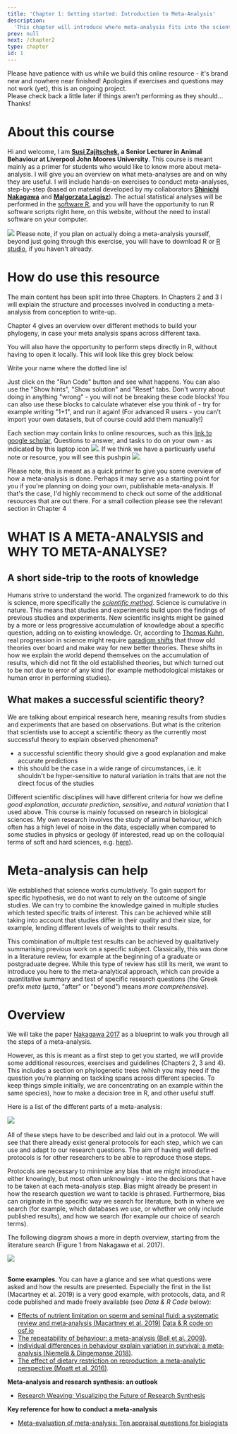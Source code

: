 ```yaml
---
title: 'Chapter 1: Getting started: Introduction to Meta-Analysis'
description:
  'This chapter will introduce where meta-analysis fits into the scientific method, give some background, and examples.'
prev: null
next: /chapter2
type: chapter
id: 1
---
```


<exercise id="1" title="Preface & Disclaimer">

Please have patience with us while we build this online resource - it's brand new and nowhere near finished!
Apologies if exercises and questions may not work (yet), this is an ongoing project.   
Please check back a little later if things aren't performing as they should... 
Thanks!

# About this course

Hi and welcome, I am **[Susi Zajitschek](https://www.ljmu.ac.uk/about-us/staff-profiles/faculty-of-science/school-of-biological-and-environmental-sciences/susanne-zajitschek), a Senior Lecturer in Animal Behaviour at Liverpool John Moores University**. This course is meant mainly as a primer for students who would like to know more about meta-analysis. I will give you an overview on what meta-analyses are and on why they are useful. I will include hands-on exercises to conduct meta-analyses, step-by-step (based on material developed by my collaborators **[Shinichi Nakagawa](http://www.i-deel.org/shinichi-nakagawa.html)** and **[Malgorzata  Lagisz](https://mlagisz.weebly.com/)**). The actual statistical analyses will be performed in the [software R](https://www.r-project.org/about.html), and you will have the opportunity to run R software scripts right here, on this website, without the need to install software on your computer.

![](https://github.com/SusZaj/metaanalysis/blob/master/images/pushpin.svg?raw=true) Please note, if you plan on actually doing a meta-analysis yourself, beyond just going through this exercise, you will have to download R or [R studio](https://rstudio.com/products/rstudio/download/), if you haven't already. 

# How do use this resource

The main content has been split into three Chapters. In Chapters 2 and 3  I will explain the structure and processes involved in conducting a meta-analysis from conception to write-up. 

Chapter 4 gives an overview over different methods to build your phylogeny, in case your meta analysis spans across different taxa. 

You will also have the opportunity to perform steps directly in R, without having to open it locally. This will look like this grey block below.  

<codeblock id="intro_1">
Write your name where the dotted line is!
</codeblock>

Just click on the "Run Code" button and see what happens. 
You can also use the "Show hints", "Show solution" and "Reset" tabs. Don't worry about doing in anything "wrong" - you will not be breaking these code blocks! You can also use these blocks to calculate whatever else you think of - try for example writing "1+1", and run it again! (For advanced R users - you can't import your own datasets, but of course could add them manually!)


Each section may contain links to online resources, such as this [link to google scholar](https://scholar.google.com/), Questions to answer, and tasks to do on your own - as indicated by this laptop icon  ![](https://github.com/SusZaj/metaanalysis/blob/master/images/computertaskicon.svg?raw=true). If we think we have a particuarly useful note or resource, you will see this pushpin  ![](https://github.com/SusZaj/metaanalysis/blob/master/images/pushpin.svg?raw=true).
<br>

Please note, this is meant as a quick primer to give you some overview of how a meta-analysis is done. Perhaps it may serve as a starting point for you if you're planning on doing your own, publishable meta-analysis. If that's the case, I'd highly recommend to check out some of the additional resources that are out there. For a small collection please see the relevant section in Chapter 4 

</exercise>

<exercise id="2" title="Introduction">

# WHAT IS A META-ANALYSIS and WHY TO META-ANALYSE?   




## A short side-trip to the roots of knowledge
Humans strive to understand the world. The organized framework to do this is science, more specifically the *[scientific method](https://en.wikipedia.org/wiki/Scientific_method)*. Science is cumulative in nature. This means that studies and experiments build upon the findings of previous studies and experiments. New scientific insights might be gained by a more or less progressive accumulation of knowledge about a specific question, adding on to existing knowledge. Or, according to [Thomas Kuhn](https://en.wikipedia.org/wiki/Thomas_Kuhn), real progression in science might require [paradigm shifts](https://en.wikipedia.org/wiki/Paradigm_shift) that throw old theories over board and make way for new better theories. These shifts in how we explain the world depend themselves on the accumulation of results, which did not fit the old established theories, but which turned out to be not due to error of any kind (for example methodological mistakes or human error in performing studies).

## What makes a successful scientific theory?
We are talking about empirical research here, meaning results from studies and experiments that are based on observations. But what is the criterion that scientists use to accept a scientific theory as the currently most successful theory to explain observed phenomena?

- a successful scientific theory should give a good explanation and make accurate predictions
- this should be the case in a wide range of circumstances, i.e. it shouldn't be hyper-sensitive to natural variation in traits that are not the direct focus of the studies

Different scientific disciplines will have different criteria for how we define *good explanation*, *accurate prediction*, *sensitive*, and *natural variation* that I used above.
This course is mainly focussed on research in biological sciences. My own research involves the study of animal behaviour, which often has a high level of noise in the data, especially when compared to some studies in physics or geology (if interested, read up on the colloquial terms of soft and hard sciences, e.g. [here](https://en.wikipedia.org/wiki/Hard_and_soft_science)). 

# Meta-analysis can help
We established that science works cumulatively. To gain support for specific hypothesis, we do not want to rely on the outcome of single studies. We can try to combine the knowledge gained in multiple studies which tested specific traits of interest. This can be achieved while still taking into account that studies differ in their quality and their size, for example, lending different levels of weights to their results. 

This combination of multiple test results can be achieved by qualitatively summarising previous work on a specific subject. Classically, this was done in a literature review, for example at the beginning of a graduate or postgraduate degree. While this type of review has still its merit, we want to introduce you here to the meta-analytical approach, which can provide a quantitative summary and test of specific research questions (the Greek prefix *meta* (μετά, "after" or "beyond") means *more comprehensive*).

</exercise>

<exercise id="3" title="Overview: the structure of a meta-analysis and some examples">

# Overview

We will take the paper [Nakagawa 2017](https://bmcbiol.biomedcentral.com/articles/10.1186/s12915-017-0357-7) as a blueprint to walk you through all the steps of a meta-analysis.

However, as this is meant as a first step to get you started, we will provide some additional resources, exercises and guidelines (Chapters 2, 3 and 4). This includes a section on phylogenetic trees (which you may need if the question you're planning on tackling spans across different species. To keep things simple initially, we are concentrating on an example within the same species), how to make a decision tree in R, and other useful stuff.

Here is a list of the different parts of a meta-analysis:

![](https://github.com/SusZaj/metaanalysis/blob/master/images/metaanalysis_overview.png?raw=true)
<br>
<br>
All of these steps have to be described and laid out in a protocol. We will see that there already exist general protocols for each step, which we can use and adapt to our research questions. The aim of having well defined protocols is for other researchers to be able to reproduce those steps. 

Protocols are necessary to minimize any bias that we might introduce - either knowingly, but most often unknowingly - into the decisions that have to be taken at each meta-analysis step. Bias might already be present in how the research question we want to tackle is phrased. Furthermore, bias can originate in the specific way we search for literature, both in where we search (for example, which databases we use, or whether we only include published results), and how we search (for example our choice of search terms).

The following diagram shows a more in depth overview, starting from the literature search (Figure 1 from Nakagawa et al. 2017). 

![](https://github.com/SusZaj/metaanalysis/blob/master/images/Nakagawa_etal_Fig1.gif?raw=true)
<br>
<br>

**Some examples**. You can have a glance and see what questions were asked and how the results are presented. Especially the first in the list (Macartney et al. 2019) is a very good example, with protocols, data, and R code published and made freely available (see *Data & R Code* below):

- [Effects of nutrient limitation on sperm and seminal fluid: a systematic review and meta‐analysis (Macartney et al. 2019)](http://www.bonduriansky.net/Macartney_et_a_2019_Biological_Reviews.pdf) [Data & R code on osf.io](https://osf.io/aqw8u/)
- [The repeatability of behaviour: a meta-analysis (Bell et al. 2009)](https://www.ncbi.nlm.nih.gov/pmc/articles/PMC3972767/).
- [Individual differences in behaviour explain variation in survival: a meta‐analysis (Niemelä & Dingemanse 2018)](https://royalsocietypublishing.org/doi/10.1098/rspb.2017.2823).
- [The effect of dietary restriction on reproduction: a meta-analytic perspective (Moatt et al. 2016)](https://bmcevolbiol.biomedcentral.com/articles/10.1186/s12862-016-0768-z).

**Meta-analysis and research synthesis: an outlook**

- [Research Weaving: Visualizing the Future of Research Synthesis](https://ecoevorxiv.org/ga2qz/)

**Key reference for how to conduct a meta-analysis**

- [Meta-evaluation of meta-analysis: Ten appraisal questions for biologists](https://bmcbiol.biomedcentral.com/articles/10.1186/s12915-017-0357-7)

</exercise>
